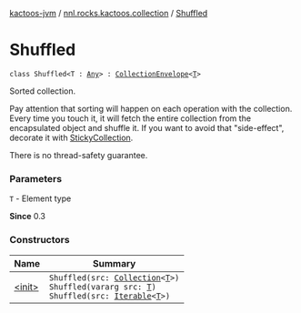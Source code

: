 [kactoos-jvm](../../index.md) / [nnl.rocks.kactoos.collection](../index.md) / [Shuffled](./index.md)

# Shuffled

`class Shuffled<T : `[`Any`](https://kotlinlang.org/api/latest/jvm/stdlib/kotlin/-any/index.html)`> : `[`CollectionEnvelope`](../-collection-envelope/index.md)`<`[`T`](index.md#T)`>`

Sorted collection.

Pay attention that sorting will happen on each operation
with the collection. Every time you touch it, it will fetch the
entire collection from the encapsulated object and shuffle it. If you
want to avoid that "side-effect", decorate it with
[StickyCollection](../-sticky-collection/index.md).

There is no thread-safety guarantee.

### Parameters

`T` - Element type

**Since**
0.3

### Constructors

| Name | Summary |
|---|---|
| [&lt;init&gt;](-init-.md) | `Shuffled(src: `[`Collection`](https://kotlinlang.org/api/latest/jvm/stdlib/kotlin.collections/-collection/index.html)`<`[`T`](index.md#T)`>)`<br>`Shuffled(vararg src: `[`T`](index.md#T)`)`<br>`Shuffled(src: `[`Iterable`](https://kotlinlang.org/api/latest/jvm/stdlib/kotlin.collections/-iterable/index.html)`<`[`T`](index.md#T)`>)` |
